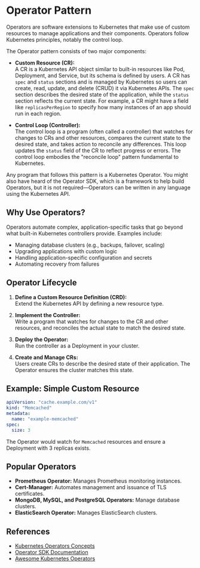 # Operator Pattern

Operators are software extensions to Kubernetes that make use of custom resources to manage applications and their components. Operators follow Kubernetes principles, notably the control loop.

The Operator pattern consists of two major components:

- **Custom Resource (CR):**  
  A CR is a Kubernetes API object similar to built-in resources like Pod, Deployment, and Service, but its schema is defined by users. A CR has `spec` and `status` sections and is managed by Kubernetes so users can create, read, update, and delete (CRUD) it via Kubernetes APIs. The `spec` section describes the desired state of the application, while the `status` section reflects the current state. For example, a CR might have a field like `replicasPerRegion` to specify how many instances of an app should run in each region.

- **Control Loop (Controller):**  
  The control loop is a program (often called a controller) that watches for changes to CRs and other resources, compares the current state to the desired state, and takes action to reconcile any differences. This loop updates the `status` field of the CR to reflect progress or errors. The control loop embodies the "reconcile loop" pattern fundamental to Kubernetes.

Any program that follows this pattern is a Kubernetes Operator. You might also have heard of the Operator SDK, which is a framework to help build Operators, but it is not required—Operators can be written in any language using the Kubernetes API.

## Why Use Operators?

Operators automate complex, application-specific tasks that go beyond what built-in Kubernetes controllers provide. Examples include:

- Managing database clusters (e.g., backups, failover, scaling)
- Upgrading applications with custom logic
- Handling application-specific configuration and secrets
- Automating recovery from failures

## Operator Lifecycle

1. **Define a Custom Resource Definition (CRD):**  
   Extend the Kubernetes API by defining a new resource type.

2. **Implement the Controller:**  
   Write a program that watches for changes to the CR and other resources, and reconciles the actual state to match the desired state.

3. **Deploy the Operator:**  
   Run the controller as a Deployment in your cluster.

4. **Create and Manage CRs:**  
   Users create CRs to describe the desired state of their application. The Operator ensures the cluster matches this state.

## Example: Simple Custom Resource

```yaml
apiVersion: "cache.example.com/v1"
kind: "Memcached"
metadata:
  name: "example-memcached"
spec:
  size: 3
```

The Operator would watch for `Memcached` resources and ensure a Deployment with 3 replicas exists.

## Popular Operators

- **Prometheus Operator:** Manages Prometheus monitoring instances.
- **Cert-Manager:** Automates management and issuance of TLS certificates.
- **MongoDB, MySQL, and PostgreSQL Operators:** Manage database clusters.
- **ElasticSearch Operator:** Manages ElasticSearch clusters.

## References

- [Kubernetes Operators Concepts](https://kubernetes.io/docs/concepts/extend-kubernetes/operator/)
- [Operator SDK Documentation](https://sdk.operatorframework.io/docs/)
- [Awesome Kubernetes Operators](https://github.com/operator-framework/awesome-operators)
